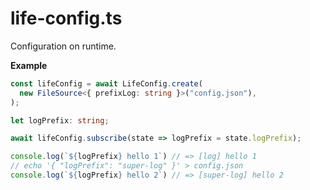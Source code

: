 # life-config.ts

Configuration on runtime.

**Example**

```ts
const lifeConfig = await LifeConfig.create(
  new FileSource<{ prefixLog: string }>("config.json"),
);

let logPrefix: string;

await lifeConfig.subscribe(state => logPrefix = state.logPrefix);

console.log(`${logPrefix} hello 1`) // => [log] hello 1
// echo '{ "logPrefix": "super-log" }' > config.json
console.log(`${logPrefix} hello 2`) // => [super-log] hello 2
```
